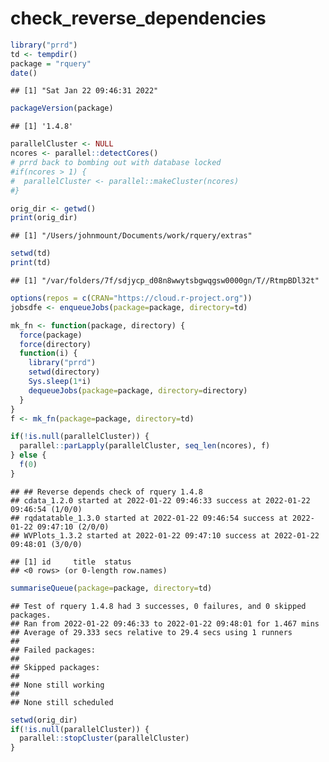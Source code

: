 check\_reverse\_dependencies
================

``` r
library("prrd")
td <- tempdir()
package = "rquery"
date()
```

    ## [1] "Sat Jan 22 09:46:31 2022"

``` r
packageVersion(package)
```

    ## [1] '1.4.8'

``` r
parallelCluster <- NULL
ncores <- parallel::detectCores()
# prrd back to bombing out with database locked
#if(ncores > 1) {
#  parallelCluster <- parallel::makeCluster(ncores)
#}

orig_dir <- getwd()
print(orig_dir)
```

    ## [1] "/Users/johnmount/Documents/work/rquery/extras"

``` r
setwd(td)
print(td)
```

    ## [1] "/var/folders/7f/sdjycp_d08n8wwytsbgwqgsw0000gn/T//RtmpBDl32t"

``` r
options(repos = c(CRAN="https://cloud.r-project.org"))
jobsdfe <- enqueueJobs(package=package, directory=td)

mk_fn <- function(package, directory) {
  force(package)
  force(directory)
  function(i) {
    library("prrd")
    setwd(directory)
    Sys.sleep(1*i)
    dequeueJobs(package=package, directory=directory)
  }
}
f <- mk_fn(package=package, directory=td)

if(!is.null(parallelCluster)) {
  parallel::parLapply(parallelCluster, seq_len(ncores), f)
} else {
  f(0)
}
```

    ## ## Reverse depends check of rquery 1.4.8 
    ## cdata_1.2.0 started at 2022-01-22 09:46:33 success at 2022-01-22 09:46:54 (1/0/0) 
    ## rqdatatable_1.3.0 started at 2022-01-22 09:46:54 success at 2022-01-22 09:47:10 (2/0/0) 
    ## WVPlots_1.3.2 started at 2022-01-22 09:47:10 success at 2022-01-22 09:48:01 (3/0/0)

    ## [1] id     title  status
    ## <0 rows> (or 0-length row.names)

``` r
summariseQueue(package=package, directory=td)
```

    ## Test of rquery 1.4.8 had 3 successes, 0 failures, and 0 skipped packages. 
    ## Ran from 2022-01-22 09:46:33 to 2022-01-22 09:48:01 for 1.467 mins 
    ## Average of 29.333 secs relative to 29.4 secs using 1 runners
    ## 
    ## Failed packages:   
    ## 
    ## Skipped packages:   
    ## 
    ## None still working
    ## 
    ## None still scheduled

``` r
setwd(orig_dir)
if(!is.null(parallelCluster)) {
  parallel::stopCluster(parallelCluster)
}
```
